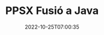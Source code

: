 ---
############################# Static ############################
layout: "auto-gen-merge"
date: 2022-10-25T07:00:35
draft: false
otherformats: pptx rtf tex vdx vsdm vsdx vssm vssx vstm vstx vsx vtx xlam xls xlsb xlsm

############################# Head ############################
head_title: "Combina fitxers PPSX mitjançant l'API de fusió de documents de Java i J2SE"
head_description: "Combineu diversos fitxers PPSX a Java mitjançant l'API de fusió de documents amb totes les dades, estil i format com a documents font."

############################# Header ############################
title: "PPSX Fusió a Java"
description: "Combina PPSX amb unes quantes línies de codi Java."
bg_image: "https://cms.admin.containerize.com/templates/aspose/App_Themes/V3/images/bg/header1.png"
bg_overlay: false
button:
    enable: true
    icon: "fas fa-arrow-down"
    label: "Baixeu la prova gratuïta"
    link: "https://downloads.groupdocs.com/merger/java"

############################# SubMenu ############################
submenu:
    enable: true

    left:
        img_alt: "GroupDocs.Merger for Java"
        image: "https://cms.admin.containerize.com/templates/groupdocs/images/product-logos/90x90-noborder/groupdocs-merger-java.png"
        product: "GroupDocs.Merger"
        platform: "Java"

    middle:
        button:

            # button loop
            - link: "https://apireference.groupdocs.com/merger/java"
              text: "Referència de l'API"

            # button loop
            - link: "https://github.com/groupdocs-merger"
              text: "Exemples de codi"

            # button loop
            - link: "https://products.groupdocs.app/merger/family"
              text: "Demostracions en directe"

            # button loop
            - link: "https://purchase.groupdocs.com/pricing/merger/java"
              text: "Preus"

    right:
        link_download: "https://downloads.groupdocs.com/merger"
        link_learn: "https://docs.groupdocs.com/merger/java"
        link_buy: "https://purchase.groupdocs.com"

############################# About ############################
about:
    enable: true
    title: "Sobre l'API GroupDocs.Merger for Java"
    content: |
        [GroupDocs.Merger for Java](/ca/merger/java/) ofereix una solució convenient per combinar diversos PDF, Microsoft Office (Word, Excel, PowerPoint, OneNote), OpenDocument, HTML, imatges i molts altres documents en un sol fitxer dins de les aplicacions Java. GroupDocs.Merger us estalviarà molt d'esforç, ja que podeu fusionar documents PPSX; no cal instal·lar cap programari, aplicacions d'escriptori o connectors de tercers. Ara no és necessari perdre el temps i combinar fitxers manualment! La missió de GroupDocs és oferir la millor qualitat i simplificar els fluxos de treball de processament de documents.
        
        L'API GroupDocs.Merger és una opció correcta per a solucions corporatives que necessiten funcions de combinació de fitxers. Aquestes API tenen una bona compatibilitat amb tots els sistemes operatius i plataformes principals, inclòs J2SE 7.0 (1.7), J2SE 8.0 (1.8), Java 10.

############################# Steps ############################
steps:
    enable: true
    title_left: "Combina diversos fitxers PPSX a Java"
    content_left: |
        [GroupDocs.Merger for Java](/ca/merger/java/) facilita que els desenvolupadors de Java fusionin diversos fitxers PPSX implementant uns quants passos senzills.
        
        * Creeu una instància de **Merger** i passeu la ruta del document font com a paràmetre de constructor.
        * Truqueu a **Join** de la classe **Merger** i passeu la ruta del segon document d'origen.
        * Truqueu a **Save** de la classe **Merger** per desar el document combinat.

    title_right: "Requisits del sistema"
    content_right: |
        Les API de GroupDocs.Merger for Java són compatibles amb totes les plataformes i sistemes operatius principals. Abans d'executar el codi següent, assegureu-vos que teniu els següents requisits previs instal·lats al vostre sistema.

        * Sistemes operatius: Microsoft Windows, Linux, MacOS
        * Entorns de desenvolupament: NetBeans, IntelliJ IDEA, Eclipse
        * Marcs: J2SE 7.0 (1.7), J2SE 8.0 (1.8), Java 10
        * Baixeu la darrera versió de GroupDocs.Merger for Java de [Maven](https://repository.groupdocs.com/webapp/#/artifacts/browse/tree/General/repo/com/groupdocs/groupdocs-merger)
         
    code: |
     {{% merger/additional-styles %}}
     {{< merger/code-merger title="Com combinar fitxers PPSX mitjançant el codi d'exemple Java">}}

        ```java    
        // Combina fitxers PPSX mitjançant l'API de GroupDocs.Merger per a Java
        // Instanciï Merger amb el document d'entrada PPSX
        Merger merger = new Merger("input_1.ppsx");

        // Truqueu al mètode d'unió de la instància de classe Merger i passeu la segona ruta del document font
        merger.join("input_2.ppsx");
    
        // Truqueu al mètode de desar de la instància de classe Merger per desar el document combinat
        merger.save("merged-file.ppsx"); 
        ```
     {{< /merger/code-merger >}}

############################# Demos ############################
demos:
    enable: true
    title: "Demos en directe: aplicació en línia per combinar documents"
    content: |
       Combina més d'un fitxer PPSX ara mateix visitant el lloc web [GroupDocs.Merger Live Demos](https://products.groupdocs.app/merger/ppsx).
       La demostració en directe té els següents avantatges.
        
############################# About Formats ############################
about_formats:
    enable: true

############################# More Formats ############################
more_formats:
    enable: true
    title: "Fusionar altres formats de document"
    content: |
        L'API de fusió de documents de Java per a formats de fitxer i imatges. Combina alguns dels formats de document més populars, tal com s'indica a continuació.

############################# Back to top ###############################
back_to_top:
    enable: true
---